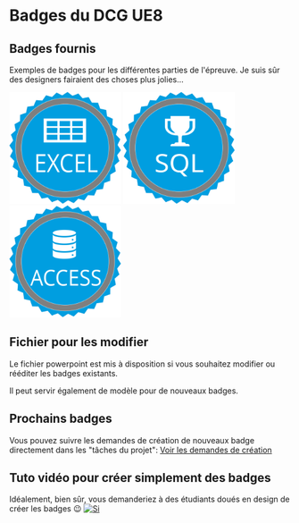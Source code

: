 # Badges du DCG UE8

## Badges fournis
Exemples de badges pour les différentes parties de l'épreuve. Je suis sûr des designers fairaient des choses plus jolies...


<img src="./Excel.svg" width="200"/> <img src="./SQL_Champion.svg" width="200"/> <img src="./Access.svg" width="200"/>

## Fichier pour les modifier
Le fichier powerpoint est mis à disposition si vous souhaitez modifier ou rééditer les badges existants.

Il peut servir également de modèle pour de nouveaux badges.

## Prochains badges
Vous pouvez suivre les demandes de création de nouveaux badge directement dans les "tâches du projet": [Voir les demandes de création](https://github.com/fxpar/dcg-ue8/issues?q=is%3Aissue+is%3Aopen+badge)


## Tuto vidéo pour créer simplement des badges
Idéalement, bien sûr, vous demanderiez à des étudiants doués en design de créer les badges 😉
[![Si](https://i.ytimg.com/vi/NYT4H8FEH54/hqdefault.jpg)](
https://www.youtube.com/watch?v=NYT4H8FEH54 )

